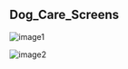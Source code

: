 ## Dog_Care_Screens
![image1](https://github.com/emir-emir/dog_care/assets/69528988/6a926a1e-3a6e-4582-a016-9819047dbd7e)

![image2](https://github.com/emir-emir/dog_care/assets/69528988/8c0c4fc9-a5a5-439d-84e1-f5ea7f920a60)

